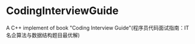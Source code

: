 # CodingInterviewGuide
A C++ implement of book "Coding Interview Guide"(程序员代码面试指南：IT名企算法与数据结构题目最优解)
